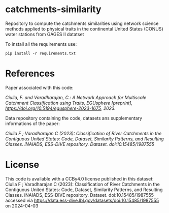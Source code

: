 # catchments-similarity
Repository to compute the catchments similarities using network science methods applied to physical traits in the continental United States (CONUS) water stations from GAGES II datatset

To install all the requirements use:
```
pip install -r requirements.txt
```
# References
Paper associated with this code:

*Ciulla, F. and Varadharajan, C.: A Network Approach for Multiscale Catchment Classification using Traits, EGUsphere [preprint], https://doi.org/10.5194/egusphere-2023-1675, 2023.*

Data repository containing the code, datasets ans supplementary informations of the paper:

*Ciulla F ; Varadharajan C (2023): Classification of River Catchments in the Contiguous United States: Code, Dataset, Similarity Patterns, and Resulting Classes. iNAIADS, ESS-DIVE repository. Dataset. doi:10.15485/1987555*

# License
This code is available with a CCBy4.0 license published in this dataset:
Ciulla F ; Varadharajan C (2023): Classification of River Catchments in the Contiguous United States: Code, Dataset, Similarity Patterns, and Resulting Classes. iNAIADS, ESS-DIVE repository. Dataset. doi:10.15485/1987555 accessed via https://data.ess-dive.lbl.gov/datasets/doi:10.15485/1987555 on 2024-04-03
